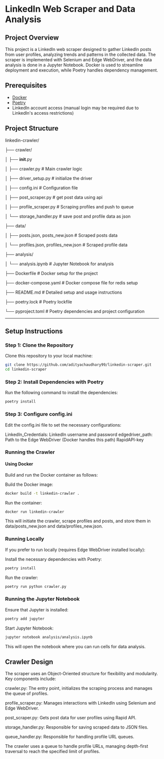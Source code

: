# LinkedIn Web Scraper and Data Analysis

## Project Overview
This project is a LinkedIn web scraper designed to gather LinkedIn posts from user profiles, analyzing trends and patterns in the collected data. The scraper is implemented with Selenium and Edge WebDriver, and the data analysis is done in a Jupyter Notebook. Docker is used to streamline deployment and execution, while Poetry handles dependency management.

## Prerequisites

- [Docker](https://www.docker.com/products/docker-desktop)
- [Poetry](https://python-poetry.org/docs/#installation)
- LinkedIn account access (manual login may be required due to LinkedIn's access restrictions)

## Project Structure

linkedin-crawler/

├── crawler/

│   ├── __init__.py

│   ├── crawler.py               # Main crawler logic

│   ├── driver_setup.py          # initialize the driver

│   ├── config.ini               # Configuration file

│   ├── post_scraper.py          # get post data using api

│   ├── profile_scraper.py       # Scraping profiles and push to queue

│   └── storage_handler.py       # save post and profile data as json

├── data/

│   ├── posts.json, posts_new.json           # Scraped posts data

│   └── profiles.json, profiles_new.json     # Scraped profile data

├── analysis/

│   └── analysis.ipynb           # Jupyter Notebook for analysis

├── Dockerfile                   # Docker setup for the project

├── docker-compose.yaml          # Docker compose file for redis setup

├── README.md                    # Detailed setup and usage instructions

├── poetry.lock                  # Poetry lockfile

└── pyproject.toml               # Poetry dependencies and project configuration

---

## Setup Instructions

### Step 1: Clone the Repository
Clone this repository to your local machine:

```bash
git clone https://github.com/adityachaudhary99/linkedin-scraper.git
cd linkedin-scraper
```

### Step 2: Install Dependencies with Poetry
Run the following command to install the dependencies:

```bash
poetry install
```

### Step 3: Configure config.ini
Edit the config.ini file to set the necessary configurations:

LinkedIn_Credentials: LinkedIn username and password
edgedriver_path: Path to the Edge WebDriver (Docker handles this path)
RapidAPI-key


### Running the Crawler
#### Using Docker
Build and run the Docker container as follows:

Build the Docker image:

```bash
docker build -t linkedin-crawler .
```

Run the container:

```bash
docker run linkedin-crawler
```

This will initiate the crawler, scrape profiles and posts, and store them in data/posts_new.json and data/profiles_new.json.



### Running Locally
If you prefer to run locally (requires Edge WebDriver installed locally):

Install the necessary dependencies with Poetry:

```bash
poetry install
```

Run the crawler:

```bash
poetry run python crawler.py
```


### Running the Jupyter Notebook
Ensure that Jupyter is installed:

```bash
poetry add jupyter
```

Start Jupyter Notebook:

```bash
jupyter notebook analysis/analysis.ipynb
```

This will open the notebook where you can run cells for data analysis.


## Crawler Design
The scraper uses an Object-Oriented structure for flexibility and modularity. Key components include:

crawler.py: The entry point, initializes the scraping process and manages the queue of profiles.

profile_scraper.py: Manages interactions with LinkedIn using Selenium and Edge WebDriver.

post_scraper.py: Gets post data for user profiles using Rapid API.

storage_handler.py: Responsible for saving scraped data to JSON files.

queue_handler.py: Responsible for handling profile URL queues.

The crawler uses a queue to handle profile URLs, managing depth-first traversal to reach the specified limit of profiles.